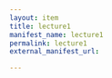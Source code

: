 ```yaml
---
layout: item
title: lecture1
manifest_name: lecture1
permalink: lecture1
external_manifest_url: 

---
```

<!-- Add an essay or interpretive material below this line,
using HTML or markdown.  Do not modify this file above this line -->
